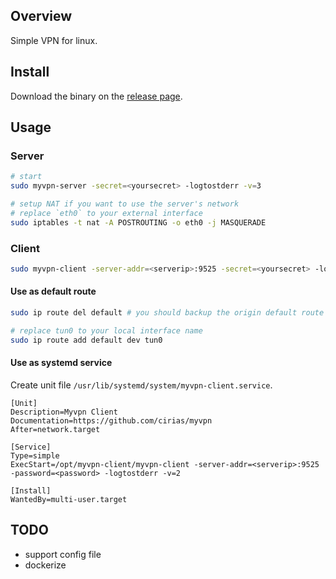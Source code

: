 ## Overview
Simple VPN for linux.

## Install
Download the binary on the [release page](https://github.com/cirias/myvpn/releases).

## Usage

### Server

```bash
# start
sudo myvpn-server -secret=<yoursecret> -logtostderr -v=3

# setup NAT if you want to use the server's network
# replace `eth0` to your external interface
sudo iptables -t nat -A POSTROUTING -o eth0 -j MASQUERADE
```

### Client

```bash
sudo myvpn-client -server-addr=<serverip>:9525 -secret=<yoursecret> -logtostderr -v=3
```

#### Use as default route

```bash
sudo ip route del default # you should backup the origin default route first

# replace tun0 to your local interface name
sudo ip route add default dev tun0
```

#### Use as systemd service

Create unit file `/usr/lib/systemd/system/myvpn-client.service`.

```
[Unit]
Description=Myvpn Client
Documentation=https://github.com/cirias/myvpn
After=network.target

[Service]
Type=simple
ExecStart=/opt/myvpn-client/myvpn-client -server-addr=<serverip>:9525 -password=<password> -logtostderr -v=2

[Install]
WantedBy=multi-user.target
```

## TODO
- support config file
- dockerize
